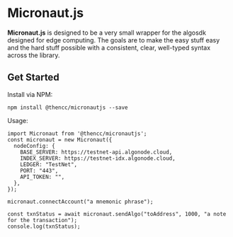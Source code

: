 # Micronaut.js

**Micronaut.js** is designed to be a very small wrapper for the algosdk designed for edge computing. The goals are to make the easy stuff easy and the hard stuff possible with a consistent, clear, well-typed syntax across the library.

## Get Started

Install via NPM:

`npm install @thencc/micronautjs --save`

Usage:

<pre><code class="hljs language-javascript">import Micronaut from '@thencc/micronautjs';
const micronaut = new Micronaut({
  nodeConfig: {
    BASE_SERVER: https://testnet-api.algonode.cloud,
    INDEX_SERVER: https://testnet-idx.algonode.cloud,
    LEDGER: "TestNet",
    PORT: "443",
    API_TOKEN: "",
  },
});

micronaut.connectAccount("a mnemonic phrase");

const txnStatus = await micronaut.sendAlgo("toAddress", 1000, "a note for the transaction");
console.log(txnStatus);</code></pre>

